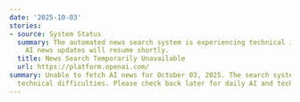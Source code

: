 ```yaml
---
date: '2025-10-03'
stories:
- source: System Status
  summary: The automated news search system is experiencing technical issues. Daily
    AI news updates will resume shortly.
  title: News Search Temporarily Unavailable
  url: https://platform.openai.com/
summary: Unable to fetch AI news for October 03, 2025. The search system encountered
  technical difficulties. Please check back later for daily AI and tech news updates.
---
```


<!-- Generated with AI web search 2025-10-03 13:03 UTC -->
